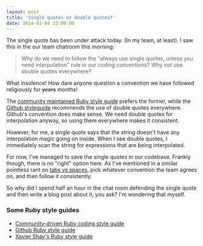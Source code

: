 ```yaml
---
layout: post
title: 'Single quotes or double quotes?'
date: 2014-02-04 12:00:00
---
```

The single quote has been under attack today. (In my team, at least). I saw this in the our team chatroom this morning:

> Why do we need to follow the "always use single quotes, unless you need interpolation" rule in our coding conventions? Why not use double quotes everywhere?

What insolence! How dare anyone question a convention we have followed religiously for <strike>years</strike> months!

The [community maintained Ruby style guide](https://github.com/bbatsov/ruby-style-guide) prefers the former, while the [Github styleguide](https://github.com/styleguide/ruby) recommends the use of double quotes everywhere. Github's convention does make sense. We need double quotes for interpolation anyway, so using them everywhere makes it consistent.

However, for me, a single quote says that the string doesn't have any interpolation magic going on inside. When I see double quotes, I immediately scan the string for expressions that are being interpolated.

For now, I've managed to save the single quotes in our codebase. Frankly though, there is no "right" option here. As I've mentioned in a similar pointless rant on [tabs vs spaces](http://nithinbekal.com/posts/indentation/), pick whatever convention the team agrees on, and then follow it consistently.

So why did I spend half an hour in the chat room defending the single quote and then write a blog post about it, you ask? I'm wondering that myself.

### Some Ruby style guides

* [Community-driven Ruby coding style guide](https://github.com/bbatsov/ruby-style-guide)
* [Github Ruby style guide](https://github.com/styleguide/ruby)
* [Xavier Shay's Ruby style guide](http://xaviershay.github.io/writing/docs/ruby_style_guide.html)
